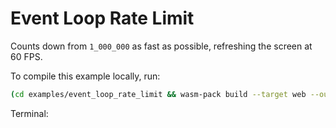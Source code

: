 # Event Loop Rate Limit

Counts down from `1_000_000` as fast as possible, refreshing the screen at 60 FPS.

To compile this example locally, run:

```bash
(cd examples/event_loop_rate_limit && wasm-pack build --target web --out-dir ../../doc/src/pkg)
```

Terminal:

<div id="terminal" class="language-bash hljs" style="display: block; font-family: monospace;"></div>

<script type="module">
import init, * as exports from '../pkg/example_event_loop_rate_limit.js';
window.onload = async function() {
    await init();
    exports.run();
};
</script>
